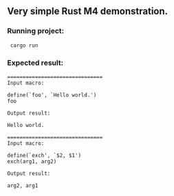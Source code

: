 ## Very simple Rust M4 demonstration.  

### Running project:  
     cargo run  
     

### Expected result:  

```
===============================  
Input macro:   
  
define(`foo', `Hello world.')  
foo  
  
Output result:  
  
Hello world.  
  
===============================  
Input macro:  
  
define(`exch', `$2, $1')  
exch(arg1, arg2)  
  
Output result:  
  
arg2, arg1  
```